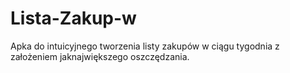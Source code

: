 # Lista-Zakup-w
Apka do intuicyjnego tworzenia listy zakupów w ciągu tygodnia z założeniem jaknajwiększego oszczędzania.
